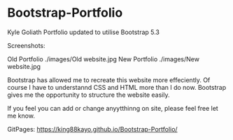 # Bootstrap-Portfolio

Kyle Goliath Portfolio updated to utilise Bootstrap 5.3

Screenshots:

Old Portfolio
./images/Old website.jpg
New Portfolio
./images/New website.jpg

Bootstrap has allowed me to recreate this website more effeciently. Of course I have to understannd CSS and HTML more than I do now. Bootstrap gives me the opportunity to structure the website easily.

If you feel you can add or change anyytthinng on site, please feel free let me know.

GitPages: https://king88kayo.github.io/Bootstrap-Portfolio/